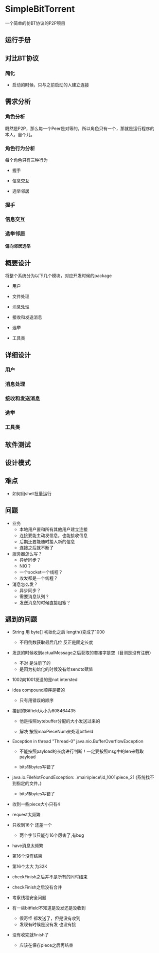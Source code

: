 # SimpleBitTorrent

一个简单的仿BT协议的P2P项目

## 运行手册

## 对比BT协议

### 简化

+ 启动的时候，只与之前启动的人建立连接

## 需求分析

### 角色分析

既然是P2P，那么每一个Peer是对等的，所以角色只有一个，那就是运行程序的本人，自个儿。

### 角色行为分析

每个角色只有三种行为

+ 握手

+ 信息交互

+ 选举邻居

### 握手

### 信息交互

### 选举邻居

#### 偏向邻居选举



## 概要设计

将整个系统分为以下几个模块，对应开发时候的package

+ 用户

+ 文件处理

+ 消息处理

+ 接收和发送消息

+ 选举

+ 工具类

## 详细设计

### 用户

### 消息处理

### 接收和发送消息

### 选举

### 工具类

## 软件测试

## 设计模式

## 难点

+ 如何用shell批量运行

## 问题
+ 业务
    + 本地用户要和所有其他用户建立连接
    + 连接要能主动发信息，也能接收信息
    + 后期还要能随时接入新的信息
    + 连接之后就不断了
+ 服务器怎么写？
    + 异步同步？
    + NIO？
    + 一个socket一个线程？
    + 收发都是一个线程？
+ 消息怎么发？
    + 异步同步？
    + 需要消息队列？
    + 发送消息的时候直接阻塞？

## 遇到的问题

+ String 用 byte[] 初始化之后 length()变成了1000

    + 不用倒数获取最后几位 反正是固定长度

+ 发送的时候收到actualMessage之后获取的套接字是空（目测是没有注册）

    + 不对 是注册了的
    + 是因为初始化的时候没有给sendto赋值

+ 1002向1001发送的是not intersted

+ idea compound顺序是错的
    
    + 只有用错误的顺序
    
+ 接到的Bitfield大小为808464435

    + 他是按照bytebuffer分配的大小发送过来的
    
    + 解决 按照maxPieceNum来处理bitfield
    
+ Exception in thread "Thread-0" java.nio.BufferOverflowException
    
    + 不能按照payload的长度进行判断！一定要按照msg中的len来截取payload
    
    + bits转bytes写错了
    
+ java.io.FileNotFoundException: .\main\piece\id_1001\piece_21 (系统找不到指定的文件。)

    + bits转bytes写错了
    
+ 收到一些piece大小只有4

+ request太频繁

+ 只收到16个 还差一个

    + 两个字节只能存16个厉害了,有bug

+ have消息太频繁

+ 第16个没有结束

+ 第16个太大 为32K

+ checkFinish之后并不是所有的同时结束

+ checkFinish之后没有合并 

+ 考察线程安全问题

+ 有一些bitfield不知道是没发还是没收到

    + 很奇怪 都发送了，但是没有收到
    + 发现有时候是没有发 也没有接

+ 没有收完就finish了

    + 应该在保存piece之后再结束